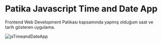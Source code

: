 # Patika Javascript Time and Date App
Frontend Web Development Patikası kapsamında yapmış olduğum saat ve tarih gösteren uygulama.

![jsTimeandDateApp](https://i.hizliresim.com/5fu4j67.png)
